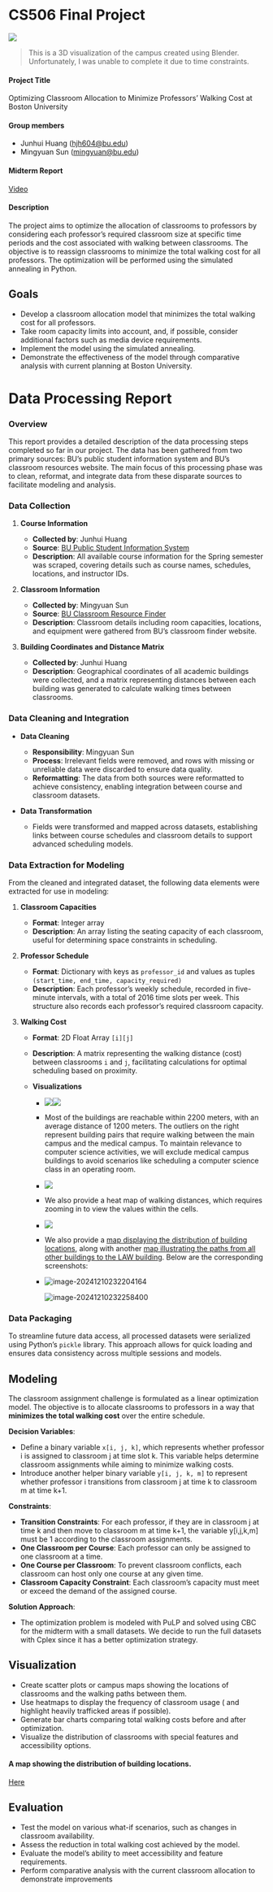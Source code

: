 # CS506 Final Project

![](assets/图片_20241210194403.webp)

> This is a 3D visualization of the campus created using Blender. Unfortunately, I was unable to complete it due to time constraints.

#### Project Title

Optimizing Classroom Allocation to Minimize Professors’ Walking Cost at Boston University

#### Group members

- Junhui Huang (hjh604@bu.edu)
- Mingyuan Sun (mingyuan@bu.edu)

#### Midterm Report
[Video](https://www.youtube.com/watch?v=cfRX62oWjNg)

#### Description

The project aims to optimize the allocation of classrooms to professors by considering each professor’s required classroom size at specific time periods and the cost associated with walking between classrooms. The objective is to reassign classrooms to minimize the total walking cost for all professors. The optimization will be performed using the simulated annealing in Python.



## Goals
- Develop a classroom allocation model that minimizes the total walking cost for all professors.
- Take room capacity limits into account, and, if possible, consider additional factors such as media device requirements.
- Implement the model using the simulated annealing.
- Demonstrate the effectiveness of the model through comparative analysis with current planning at Boston University.



# Data Processing Report

### Overview

This report provides a detailed description of the data processing steps completed so far in our project. The data has been gathered from two primary sources: BU’s public student information system and BU’s classroom resources website. The main focus of this processing phase was to clean, reformat, and integrate data from these disparate sources to facilitate modeling and analysis.

### Data Collection

1. **Course Information**  
   - **Collected by**: Junhui Huang  
   - **Source**: [BU Public Student Information System](https://public.mybustudent.bu.edu/psp/BUPRD/EMPLOYEE/SA/s/WEBLIB_HCX_CM.H_CLASS_SEARCH.FieldFormula.IScript_Main)  
   - **Description**: All available course information for the Spring semester was scraped, covering details such as course names, schedules, locations, and instructor IDs.

2. **Classroom Information**  
   - **Collected by**: Mingyuan Sun  
   - **Source**: [BU Classroom Resource Finder](https://www.bu.edu/classrooms/find-a-classroom/)  
   - **Description**: Classroom details including room capacities, locations, and equipment were gathered from BU’s classroom finder website.

3. **Building Coordinates and Distance Matrix**  
   - **Collected by**: Junhui Huang  
   - **Description**: Geographical coordinates of all academic buildings were collected, and a matrix representing distances between each building was generated to calculate walking times between classrooms.

### Data Cleaning and Integration

- **Data Cleaning**  
  - **Responsibility**: Mingyuan Sun  
  - **Process**: Irrelevant fields were removed, and rows with missing or unreliable data were discarded to ensure data quality.
  - **Reformatting**: The data from both sources were reformatted to achieve consistency, enabling integration between course and classroom datasets.

- **Data Transformation**  
  - Fields were transformed and mapped across datasets, establishing links between course schedules and classroom details to support advanced scheduling models.

### Data Extraction for Modeling

From the cleaned and integrated dataset, the following data elements were extracted for use in modeling:

1. **Classroom Capacities**  
   - **Format**: Integer array  
   - **Description**: An array listing the seating capacity of each classroom, useful for determining space constraints in scheduling.

2. **Professor Schedule**  
   - **Format**: Dictionary with keys as `professor_id` and values as tuples `(start_time, end_time, capacity_required)`  
   - **Description**: Each professor’s weekly schedule, recorded in five-minute intervals, with a total of 2016 time slots per week. This structure also records each professor’s required classroom capacity.

3. **Walking Cost**  
   
   - **Format**: 2D Float Array `[i][j]`  

   - **Description**: A matrix representing the walking distance (cost) between classrooms `i` and `j`, facilitating calculations for optimal scheduling based on proximity.
   
   - **Visualizations**
   
     - ![](assets/distribution_of_walking_distances.png)![](assets/boxplot_of_walking_distances.png)
   
     - Most of the buildings are reachable within 2200 meters, with an average distance of 1200 meters. The outliers on the right represent building pairs that require walking between the main campus and the medical campus. To maintain relevance to computer science activities, we will exclude medical campus buildings to avoid scenarios like scheduling a computer science class in an operating room.
   
     - ![](assets/top_10_distances.png)
   
     - We also provide a heat map of walking distances, which requires zooming in to view the values within the cells.
   
     - ![](assets/heatmap_of_walking_distances.png)
   
     - We also provide a [map displaying the distribution of building locations](1.acquisition-junhui_huang\map.html), along with another [map illustrating the paths from all other buildings to the LAW building](1.acquisition-junhui_huang\path_to_law_map.html). Below are the corresponding screenshots:
   
     - ![image-20241210232204164](assets/image-20241210232204164.png)
   
       ![image-20241210232258400](assets/image-20241210232258400.png)



### Data Packaging

To streamline future data access, all processed datasets were serialized using Python’s `pickle` library. This approach allows for quick loading and ensures data consistency across multiple sessions and models.




## Modeling

The classroom assignment challenge is formulated as a linear optimization model. The objective is to allocate classrooms to professors in a way that **minimizes the total walking cost** over the entire schedule.



**Decision Variables**:

- Define a binary variable `x[i, j, k]`, which represents whether professor i is assigned to classroom j at time slot k. This variable helps determine classroom assignments while aiming to minimize walking costs.
- Introduce another helper binary variable `y[i, j, k, m]` to represent whether professor i transitions from classroom j at time k to classroom m at time k+1. 

**Constraints**:

- **Transition Constraints**: For each professor, if they are in classroom j at time k and then move to classroom m at time k+1, the variable y[i,j,k,m] must be 1 according to the classroom assignments.
- **One Classroom per Course**: Each professor can only be assigned to one classroom at a time.
- **One Course per Classroom**: To prevent classroom conflicts, each classroom can host only one course at any given time. 
- **Classroom Capacity Constraint**: Each classroom’s capacity must meet or exceed the demand of the assigned course. 

**Solution Approach**:

- The optimization problem is modeled with PuLP and solved using CBC for the midterm with a small datasets. We decide to run the full datasets with Cplex since it has a better optimization strategy.



## Visualization

- Create scatter plots or campus maps showing the locations of classrooms and the walking paths between them.
- Use heatmaps to display the frequency of classroom usage ( and highlight heavily trafficked areas if possible).
- Generate bar charts comparing total walking costs before and after optimization.
- Visualize the distribution of classrooms with special features and accessibility options.



#### A map showing the distribution of building locations.

[Here](https://github.com/zilongpa/CS506-Final-Project/blob/master/map.html)



## Evaluation

- Test the model on various what-if scenarios, such as changes in classroom availability.
- Assess the reduction in total walking cost achieved by the model.
- Evaluate the model’s ability to meet accessibility and feature requirements.
- Perform comparative analysis with the current classroom allocation to demonstrate improvements
